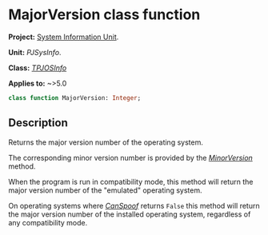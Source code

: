 # MajorVersion class function

**Project:** [System Information Unit](../API.md).

**Unit:** _PJSysInfo_.

**Class:** _[TPJOSInfo](./TPJOSInfo.md)_

**Applies to:** ~>5.0

```pascal
class function MajorVersion: Integer;
```

## Description

Returns the major version number of the operating system.

The corresponding minor version number is provided by the _[MinorVersion](./TPJOSInfo-MinorVersion.md)_ method.

When the program is run in compatibility mode, this method will return the major version number of the "emulated" operating system.

On operating systems where _[CanSpoof](./TPJOSInfo-CanSpoof.md)_ returns `False` this method will return the major version number of the installed operating system, regardless of any compatibility mode.
